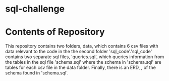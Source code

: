 # sql-challenge

# Contents of Repository 

This repository contains two folders, data, which contains 6 csv files with data relevant to the code in the the second folder 'sql_code'.'sql_code' contains two separate sql files, 'queries.sql', which queries information from the tables in the sql file 'schema.sql' where the schema in 'schema.sql' are tables for each csv file in the data folder. Finally, there is an ERD, , of the schema found in 'schema.sql'.
